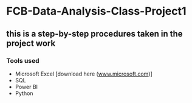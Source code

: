 # FCB-Data-Analysis-Class-Project1
## this is a step-by-step procedures taken in the project work
### Tools used
- Microsoft Excel [download here (www.microsoft.com)]
- SQL
- Power BI
- Python
